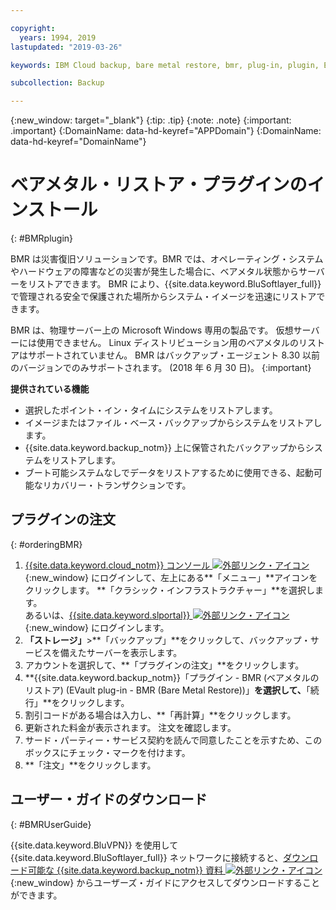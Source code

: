 ```yaml
---

copyright:
  years: 1994, 2019
lastupdated: "2019-03-26"

keywords: IBM Cloud backup, bare metal restore, bmr, plug-in, plugin, EVault, Carbonite, baremetal, point-in-time restore

subcollection: Backup

---
```

{:new_window: target="_blank"}
{:tip: .tip}
{:note: .note}
{:important: .important}
{:DomainName: data-hd-keyref="APPDomain"}
{:DomainName: data-hd-keyref="DomainName"}

# ベアメタル・リストア・プラグインのインストール
{: #BMRplugin}

BMR は災害復旧ソリューションです。BMR では、オペレーティング・システムやハードウェアの障害などの災害が発生した場合に、ベアメタル状態からサーバーをリストアできます。 BMR により、{{site.data.keyword.BluSoftlayer_full}} で管理される安全で保護された場所からシステム・イメージを迅速にリストアできます。

BMR は、物理サーバー上の Microsoft Windows 専用の製品です。 仮想サーバーには使用できません。 Linux ディストリビューション用のベアメタルのリストアはサポートされていません。 BMR はバックアップ・エージェント 8.30 以前のバージョンでのみサポートされます。 (2018 年 6 月 30 日)。
{:important}

**提供されている機能**

- 選択したポイント・イン・タイムにシステムをリストアします。
- イメージまたはファイル・ベース・バックアップからシステムをリストアします。
- {{site.data.keyword.backup_notm}} 上に保管されたバックアップからシステムをリストアします。
- ブート可能システムなしでデータをリストアするために使用できる、起動可能なリカバリー・トランザクションです。

## プラグインの注文
{: #orderingBMR}

1. [{{site.data.keyword.cloud_notm}} コンソール ![外部リンク・アイコン](../../icons/launch-glyph.svg "外部リンク・アイコン")](https://{DomainName}){:new_window} にログインして、左上にある**「メニュー」**アイコンをクリックします。 **「クラシック・インフラストラクチャー」**を選択します。 <br/>
   あるいは、[{{site.data.keyword.slportal}} ![外部リンク・アイコン](../../icons/launch-glyph.svg "外部リンク・アイコン")](https://control.softlayer.com/){:new_window} にログインします。
2. **「ストレージ」**>**「バックアップ」**をクリックして、バックアップ・サービスを備えたサーバーを表示します。
3. アカウントを選択して、**「プラグインの注文」**をクリックします。
4. **{{site.data.keyword.backup_notm}}「プラグイン - BMR (ベアメタルのリストア) (EVault plug-in - BMR (Bare Metal Restore))」**を選択して、**「続行」**をクリックします。
5. 割引コードがある場合は入力し、**「再計算」**をクリックします。
6. 更新された料金が表示されます。 注文を確認します。
7. サード・パーティー・サービス契約を読んで同意したことを示すため、このボックスにチェック・マークを付けます。
8. **「注文」**をクリックします。

## ユーザー・ガイドのダウンロード
{: #BMRUserGuide}

{{site.data.keyword.BluVPN}} を使用して {{site.data.keyword.BluSoftlayer_full}} ネットワークに接続すると、[ダウンロード可能な {{site.data.keyword.backup_notm}} 資料 ![外部リンク・アイコン](../../icons/launch-glyph.svg "外部リンク・アイコン")](http://downloads.service.softlayer.com/evault/Documentation/){:new_window} からユーザーズ・ガイドにアクセスしてダウンロードすることができます。

